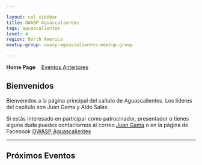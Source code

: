 ```yaml
---

layout: col-sidebar
title: OWASP Aguascalientes 
tags: aguascalientes
level: 4
region: North America
meetup-group: owasp-aguascalientes-meetup-group

---
```

<strong>Home Page</strong>
&nbsp;&nbsp;&nbsp;[Eventos Anteriores](tab_eventos.md)

Bienvenidos
---------------

Bienvenidos a la página principal del caítulo de Aguascalientes. Los líderes del capítulo son Juan Gama y Aldo Salas.

Si estás interesado en participar como patrocinador, presentador o
tienes alguna duda puedes contactarnos al correo [Juan Gama](mailto:juan.gama@owasp.org) o en la página de Facebook [OWASP Aguascalientes](https://www.facebook.com/OWASPAguascalientes/)
<hr/>

Próximos Eventos
---------------

